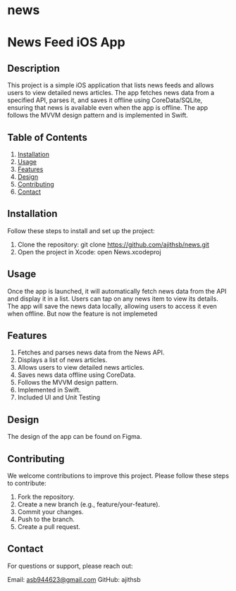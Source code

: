 # news

# News Feed iOS App

## Description
This project is a simple iOS application that lists news feeds and allows users to view detailed news articles. The app fetches news data from a specified API, parses it, and saves it offline using CoreData/SQLite, ensuring that news is available even when the app is offline. The app follows the MVVM design pattern and is implemented in Swift.

## Table of Contents
1. [Installation](#installation)
2. [Usage](#usage)
3. [Features](#features)
4. [Design](#design)
5. [Contributing](#contributing)
6. [Contact](#contact)

## Installation
Follow these steps to install and set up the project:

1. Clone the repository:
    git clone https://github.com/ajithsb/news.git
2. Open the project in Xcode:
    open News.xcodeproj
    
## Usage
Once the app is launched, it will automatically fetch news data from the API and display it in a list. Users can tap on any news item to view its details. The app will save the news data locally, allowing users to access it even when offline. But now the feature is not implemeted

## Features
1. Fetches and parses news data from the News API.
2. Displays a list of news articles.
3. Allows users to view detailed news articles.
4. Saves news data offline using CoreData.
5. Follows the MVVM design pattern.
6. Implemented in Swift.
7. Included UI and Unit Testing

## Design
The design of the app can be found on Figma.

## Contributing
We welcome contributions to improve this project. Please follow these steps to contribute:

1. Fork the repository.
2. Create a new branch (e.g., feature/your-feature).
3. Commit your changes.
4. Push to the branch.
5. Create a pull request.

## Contact
For questions or support, please reach out:

Email: asb944623@gmail.com
GitHub: ajithsb
